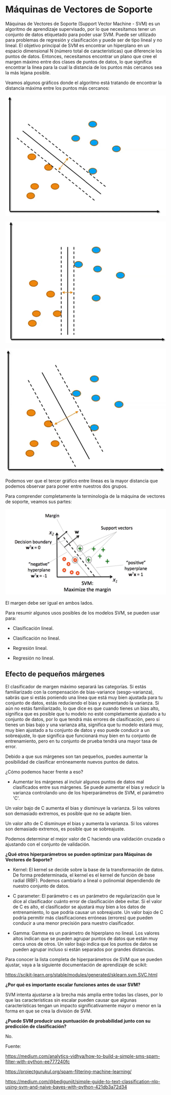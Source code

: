# Máquinas de Vectores de Soporte

Máquinas de Vectores de Soporte (Support Vector Machine - SVM) es un algoritmo de aprendizaje supervisado, por lo que necesitamos tener un conjunto de datos etiquetado para poder usar SVM. Puede ser utilizado para problemas de regresión y clasificación y puede ser de tipo lineal y no lineal. El objetivo principal de SVM es encontrar un hiperplano en un espacio dimensional N (número total de características) que diferencie los puntos de datos. Entonces, necesitamos encontrar un plano que cree el margen máximo entre dos clases de puntos de datos, lo que significa encontrar la línea para la cual la distancia de los puntos más cercanos sea la más lejana posible.

Veamos algunos gráficos donde el algoritmo está tratando de encontrar la distancia máxima entre los puntos más cercanos:

![svm](../assets/svm.jpg)

![svm2](../assets/svm2.jpg)

![svm3](../assets/svm3.jpg)

Podemos ver que el tercer gráfico entre líneas es la mayor distancia que podemos observar para poner entre nuestros dos grupos.

Para comprender completamente la terminología de la máquina de vectores de soporte, veamos sus partes:

![svm_terminology](../assets/svm_terminology.jpg)

El margen debe ser igual en ambos lados.

Para resumir algunos usos posibles de los modelos SVM, se pueden usar para:

- Clasificación lineal.

- Clasificación no lineal.

- Regresión lineal.

- Regresión no lineal.

## Efecto de pequeños márgenes

El clasificador de margen máximo separará las categorías. Si estás familiarizado con la compensación de bias-variance (sesgo-varianza), sabrás que si estás poniendo una línea que está muy bien ajustada para tu conjunto de datos, estás reduciendo el bias y aumentando la varianza. Si aún no estás familiarizado, lo que dice es que cuando tienes un bias alto, significa que es posible que tu modelo no esté completamente ajustado a tu conjunto de datos, por lo que tendrá más errores de clasificación, pero si tienes un bias bajo y una varianza alta, significa que tu modelo estará muy, muy bien ajustado a tu conjunto de datos y eso puede conducir a un sobreajuste, lo que significa que funcionará muy bien en tu conjunto de entrenamiento, pero en tu conjunto de prueba tendrá una mayor tasa de error.

Debido a que sus márgenes son tan pequeños, puedes aumentar la posibilidad de clasificar erróneamente nuevos puntos de datos.

¿Cómo podemos hacer frente a eso?

- Aumentar los márgenes al incluir algunos puntos de datos mal clasificados entre sus márgenes. Se puede aumentar el bias y reducir la varianza controlando uno de los hiperparámetros de SVM, el parámetro 'C'.

Un valor bajo de C aumenta el bias y disminuye la varianza. Si los valores son demasiado extremos, es posible que no se adapte bien.

Un valor alto de C disminuye el bias y aumenta la varianza. Si los valores son demasiado extremos, es posible que se sobreajuste.

Podemos determinar el mejor valor de C haciendo una validación cruzada o ajustando con el conjunto de validación.

**¿Qué otros hiperparámetros se pueden optimizar para Máquinas de Vectores de Soporte?**

- Kernel: El kernel se decide sobre la base de la transformación de datos. De forma predeterminada, el kernel es el kernel de función de base radial (RBF). Podemos cambiarlo a lineal o polinomial dependiendo de nuestro conjunto de datos.

- C parameter: El parámetro c es un parámetro de regularización que le dice al clasificador cuánto error de clasificación debe evitar. Si el valor de C es alto, el clasificador se ajustará muy bien a los datos de entrenamiento, lo que podría causar un sobreajuste. Un valor bajo de C podría permitir más clasificaciones erróneas (errores) que pueden conducir a una menor precisión para nuestro clasificador.

- Gamma: Gamma es un parámetro de hiperplano no lineal. Los valores altos indican que se pueden agrupar puntos de datos que están muy cerca unos de otros. Un valor bajo indica que los puntos de datos se pueden agrupar incluso si están separados por grandes distancias.

Para conocer la lista completa de hiperparámetros de SVM que se pueden ajustar, vaya a la siguiente documentación de aprendizaje de scikit:

https://scikit-learn.org/stable/modules/generated/sklearn.svm.SVC.html

**¿Por qué es importante escalar funciones antes de usar SVM?**

SVM intenta ajustarse a la brecha más amplia entre todas las clases, por lo que las características sin escalar pueden causar que algunas características tengan un impacto significativamente mayor o menor en la forma en que se crea la división de SVM.

**¿Puede SVM producir una puntuación de probabilidad junto con su predicción de clasificación?**

No.

Fuente:

https://medium.com/analytics-vidhya/how-to-build-a-simple-sms-spam-filter-with-python-ee777240fc

https://projectgurukul.org/spam-filtering-machine-learning/

https://medium.com/@bedigunjit/simple-guide-to-text-classification-nlp-using-svm-and-naive-bayes-with-python-421db3a72d34


